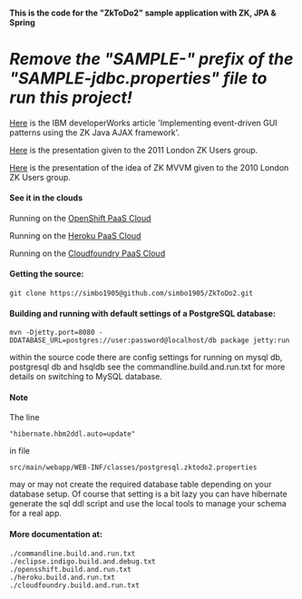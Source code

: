 
#### This is the code for the "ZkToDo2" sample application with ZK, JPA & Spring

# *Remove the "SAMPLE-" prefix of the "SAMPLE-jdbc.properties" file to run this project!*

[Here](http://www.ibm.com/developerworks/websphere/zones/portal/proddoc/zkjavaajax/) is the IBM developerWorks article 'Implementing event-driven GUI patterns using the ZK Java AJAX framework'. 

[Here](http://www.slideshare.net/simbo1905/zk-mvvm-spring-jpa-on-two-paas-clouds-10610874) is the presentation given to the 2011 London ZK Users group. 

[Here](http://www.slideshare.net/simbo1905/design-patterns-in-zk-java-mvvm-as-modelviewbinder) is the presentation of the idea of ZK MVVM given to the 2010 London ZK Users group.  

#### See it in the clouds

Running on the [OpenShift PaaS Cloud](http://zktd2-zkdemo.rhcloud.com/ "OpenShift PaaS Cloud") 

Running on the [Heroku PaaS Cloud](http://glowing-light-1070.herokuapp.com/ "Heroku PaaS Cloud") 

Running on the [Cloudfoundry PaaS Cloud](http://zktodo2.cloudfoundry.com/ "Cloudfoundry PaaS Cloud") 

#### Getting the source:

	git clone https://simbo1905@github.com/simbo1905/ZkToDo2.git
	
#### Building and running with default settings of a PostgreSQL database:

	mvn -Djetty.port=8080 -DDATABASE_URL=postgres://user:password@localhost/db package jetty:run

within the source code there are config settings for running on mysql db, postgresql db and hsqldb see 
the commandline.build.and.run.txt for more details on switching to MySQL database.  

#### Note

The line

	"hibernate.hbm2ddl.auto=update" 

in file 

	src/main/webapp/WEB-INF/classes/postgresql.zktodo2.properties 

may or may not create the required database table depending on your database setup. Of course that setting is a bit lazy you can have hibernate generate the sql ddl script and use the local tools to manage your schema for a real app.

#### More documentation at: 

	./commandline.build.and.run.txt
	./eclipse.indigo.build.and.debug.txt
	./opensshift.build.and.run.txt
	./heroku.build.and.run.txt
	./cloudfoundry.build.and.run.txt


